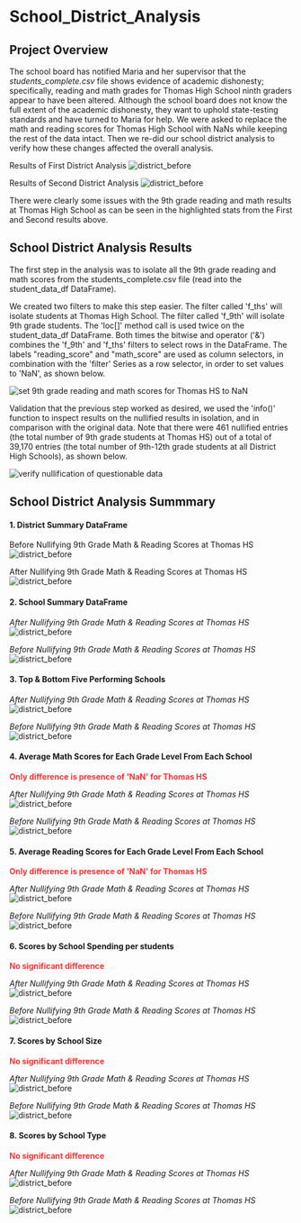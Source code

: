# School_District_Analysis

## Project Overview

The school board has notified Maria and her supervisor that the *students_complete.csv* file shows evidence of academic dishonesty; specifically, reading and math grades for Thomas High School ninth graders appear to have been altered. Although the school board does not know the full extent of the academic dishonesty, they want to uphold state-testing standards and have turned to Maria for help. We were asked to replace the math and reading scores for Thomas High School with NaNs while keeping the rest of the data intact. Then we re-did our school district analysis to verify how these changes affected the overall analysis.

Results of First District Analysis
![district_before](Resources/district_summary_before.png)

Results of Second District Analysis
![district_before](Resources/district_summary_after.png)

There were clearly some issues with the 9th grade reading and math results at Thomas High School as can be seen in the highlighted stats from the First and Second results above.

## School District Analysis Results

The first step in the analysis was to isolate all the 9th grade reading and math scores from the students_complete.csv file (read into the student_data_df DataFrame).

We created two filters to make this step easier. The filter called 'f_ths' will isolate students at Thomas High School. The filter called 'f_9th' will isolate 9th grade students. The 'loc[]' method call is used twice on the  student_data_df DataFrame. Both times the bitwise and operator ('&') combines the 'f_9th' and 'f_ths' filters to select rows in the DataFrame. The labels "reading_score" and "math_score" are used as column selectors, in combination with the 'filter' Series as a row selector, in order to set values to 'NaN', as shown below.

![set 9th grade reading and math scores for  Thomas HS to NaN](Resources/rubric_deliverable1_50pts.png)

Validation that the previous step worked as desired, we used the 'info()' function to inspect results on the nullified results in isolation, and in comparison with the original data. Note that there were 461 nullified entries (the total number of 9th grade students at Thomas HS) out of a total of 39,170 entries (the total number of 9th-12th grade students at all District High Schools), as shown below.

![verify nullification of questionable data](Resources/rubric_deliverable1b_50pt_verify.png)

## School District Analysis Summmary

#### 1. District Summary DataFrame

Before Nullifying 9th Grade Math & Reading Scores at Thomas HS
![district_before](Resources/district_summary_before.png)

After Nullifying 9th Grade Math & Reading Scores at Thomas HS
![district_before](Resources/district_summary_after.png)

#### 2. School Summary DataFrame

*After Nullifying 9th Grade Math & Reading Scores at Thomas HS*
![district_before](Resources/school_summary_after.png)

*Before Nullifying 9th Grade Math & Reading Scores at Thomas HS*
![district_before](Resources/school_summary_before.png)

#### 3. Top & Bottom Five Performing Schools

*After Nullifying 9th Grade Math & Reading Scores at Thomas HS*
![district_before](Resources/top5_bottom5_after.png)

*Before Nullifying 9th Grade Math & Reading Scores at Thomas HS*
![district_before](Resources/top5_bottom5_before.png)

#### 4. Average Math Scores for Each Grade Level From Each School

**<font color=#ff3333>Only difference is presence of 'NaN' for Thomas HS</font>**

*After Nullifying 9th Grade Math & Reading Scores at Thomas HS*
![district_before](Resources/math_averages_after.png)

*Before Nullifying 9th Grade Math & Reading Scores at Thomas HS*
![district_before](Resources/math_averages_before.png)

#### 5. Average Reading Scores for Each Grade Level From Each School

**<font color=#ff3333>Only difference is presence of 'NaN' for Thomas HS</font>**

*After Nullifying 9th Grade Math & Reading Scores at Thomas HS*
![district_before](Resources/reading_averages_after.png)

*Before Nullifying 9th Grade Math & Reading Scores at Thomas HS*
![district_before](Resources/reading_averages_before.png)

#### 6. Scores by School Spending per students

**<font color=#ff3333>No significant difference</font>**

*After Nullifying 9th Grade Math & Reading Scores at Thomas HS*
![district_before](Resources/spending_summary_after.png)

*Before Nullifying 9th Grade Math & Reading Scores at Thomas HS*
![district_before](Resources/spending_summary_before.png)


#### 7. Scores by School Size

**<font color=#ff3333>No significant difference</font>**

*After Nullifying 9th Grade Math & Reading Scores at Thomas HS*
![district_before](Resources/size_summary_after.png)

*Before Nullifying 9th Grade Math & Reading Scores at Thomas HS*
![district_before](Resources/size_summary_before.png)

#### 8. Scores by School Type

**<font color=#ff3333>No significant difference</font>**

*After Nullifying 9th Grade Math & Reading Scores at Thomas HS*
![district_before](Resources/type_summary_after.png)

*Before Nullifying 9th Grade Math & Reading Scores at Thomas HS*
![district_before](Resources/type_summary_before.png)
